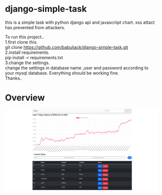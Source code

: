 
# django-simple-task
this is a simple task with python django api and javascriipt chart.
xss attact has prevented from attackers.

To run this project..<br>
1.first clone this.<br>
git clone https://github.com/babuljack/django-simple-task.git <br>
2.install requirements.<br>
pip install -r requirements.txt <br>
3.change the settings.<br>
change the settings in database name ,user and password according to your mysql database.
Everything should be working fine.<br>
Thanks..

# Overview

![alt text](task.png)


